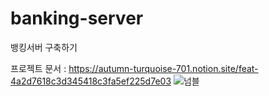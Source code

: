 # banking-server
뱅킹서버 구축하기

프로젝트 문서 : https://autumn-turquoise-701.notion.site/feat-4a2d7618c3d345418c3fa5ef225d7e03
![넘블](https://github.com/hyeonwook98/Banking-server/assets/76507547/fe05fabf-8a0e-4bdf-ba28-51b9e7698fee)
